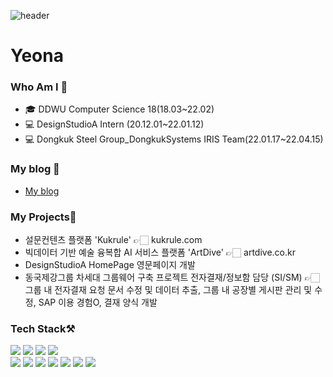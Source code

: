 <!--
**yeonakim36/yeonakim36** is a ✨ _special_ ✨ repository because its `README.md` (this file) appears on your GitHub profile.

Here are some ideas to get you started:

- 🔭 I’m currently working on ...
- 🌱 I’m currently learning ...
- 👯 I’m looking to collaborate on ...
- 🤔 I’m looking for help with ...
- 💬 Ask me about ...
- 📫 How to reach me: ...
- 😄 Pronouns: ...
- ⚡ Fun fact: ...
-->

![header](https://capsule-render.vercel.app/api?type=Slice&color=ddd6f3&height=300&section=header&text=YeonaKim's%20git💻&fontSize=80)

# Yeona

### Who Am I 🤔
- 🎓 DDWU Computer Science 18(18.03~22.02)
- 💻 DesignStudioA Intern (20.12.01~22.01.12)
- 💻 Dongkuk Steel Group_DongkukSystems IRIS Team(22.01.17~22.04.15) 

### My blog 📒
- <a href="https://blog.naver.com/yeona0306"> My blog </a>

### My Projects📂
- 설문컨텐츠 플랫폼 'Kukrule' 👉🏻 kukrule.com
- 빅데이터 기반 예술 융복합 AI 서비스 플랫폼 'ArtDive' 👉🏻 artdive.co.kr
- DesignStudioA HomePage 영문페이지 개발
- 동국제강그룹 차세대 그룹웨어 구축 프로젝트 전자결재/정보함 담당 (SI/SM) 👉🏻 그룹 내 전자결재 요청 문서 수정 및 데이터 추출, 그룹 내 공장별 게시판 관리 및 수정, SAP 이용 경험O, 결재 양식 개발

### Tech Stack⚒️
<img src="https://img.shields.io/badge/AndroidStudio-3DDC84?style=flat-square&logo=Android&logoColor=white"/></a> <img src="https://img.shields.io/badge/java-3766AB?style=flat-square&logo=java&logoColor=white"/>
<img src="https://img.shields.io/badge/javaScript-f59b25?style=flat-square&logo=javascript&logoColor=white"/>
<img src="https://img.shields.io/badge/jquery-f8a980?style=flat-square&logo=jquery&logoColor=white"/><br>
<img src="https://img.shields.io/badge/spring-6db33f?style=flat-square&logo=spring&logoColor=white"/>
<img src="https://img.shields.io/badge/mysql-0061af?style=flat-square&logo=mysql&logoColor=white"/>
<img src="https://img.shields.io/badge/C-2a4c72?style=flat-square&logo=c&logoColor=white"/>
<img src="https://img.shields.io/badge/html5-e34f26?style=flat-square&logo=html5&logoColor=white"/>
<img src="https://img.shields.io/badge/css-f43059?style=flat-square&logo=css3&logoColor=white"/>
<img src="https://img.shields.io/badge/php-004088?style=flat-square&logo=css3&logoColor=white"/>
<img src="https://img.shields.io/badge/python-0854C1?style=flat-square&logo=css3&logoColor=white"/>




